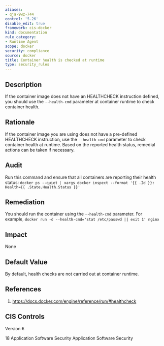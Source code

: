 ```yaml
---
aliases:
- qja-9wz-744
control: '5.26'
disable_edit: true
framework: cis-docker
kind: documentation
rule_category:
- Runtime Agent
scope: docker
security: compliance
source: docker
title: Container health is checked at runtime
type: security_rules
---
```


## Description

If the container image does not have an HEALTHCHECK instruction defined, you should use the `--health-cmd` parameter at container runtime to check container health.

## Rationale

If the container image you are using does not have a pre-defined HEALTHCHECK instruction, use the `--health-cmd` parameter to check container health at runtime. Based on the reported health status, remedial actions can be taken if necessary.

## Audit

Run this command and ensure that all containers are reporting their health status: `docker ps --quiet | xargs docker inspect --format '{{ .Id }}: Health={{ .State.Health.Status }}'`

## Remediation

You should run the container using the `--health-cmd` parameter. For example, `docker run -d --health-cmd='stat /etc/passwd || exit 1' nginx`

## Impact

None

## Default Value

By default, health checks are not carried out at container runtime.

## References

1. https://docs.docker.com/engine/reference/run/#healthcheck

## CIS Controls

Version 6

18 Application Software Security Application Software Security
